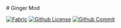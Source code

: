 <div>
# Ginger Mod
  
  [![Fabric](https://img.shields.io/badge/Mod%20Loader-Fabric-lightyellow)](https://fabricmc.net)
  [![Github License](https://img.shields.io/github/license/Gastoncks/Ginger)](https://github.com/Gastoncks/Ginger/blob/master/LICENSE.txt)
  [![Github Commit](https://img.shields.io/github/commit-activity/t/Gastoncks/Ginger)](https://github.com/Gastoncks/Ginger)
</div>
